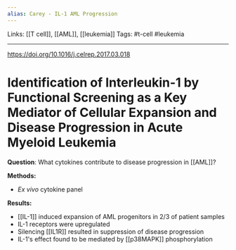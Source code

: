 ```yaml
---
alias: Carey - IL-1 AML Progression
---
```


Links: [[T cell]], [[AML]], [[leukemia]]
Tags: #t-cell #leukemia 

---

https://doi.org/10.1016/j.celrep.2017.03.018

# Identification of Interleukin-1 by Functional Screening as a Key Mediator of Cellular Expansion and Disease Progression in Acute Myeloid Leukemia

**Question**: What cytokines contribute to disease progression in [[AML]]?

**Methods:**
- _Ex vivo_ cytokine panel

**Results:**
- [[IL-1]] induced expansion of AML progenitors in 2/3 of patient samples
- IL-1 receptors were upregulated
- Silencing [[IL1R]] resulted in suppression of disease progression
- IL-1's effect found to be mediated by [[p38MAPK]] phosphorylation